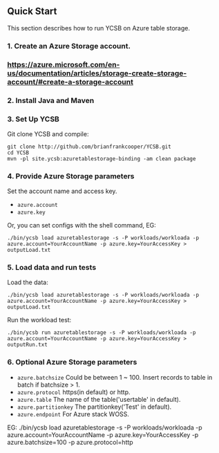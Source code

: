 <!--
Copyright (c) 2016 YCSB contributors. All rights reserved.

Licensed under the Apache License, Version 2.0 (the "License"); you
may not use this file except in compliance with the License. You
may obtain a copy of the License at

http://www.apache.org/licenses/LICENSE-2.0

Unless required by applicable law or agreed to in writing, software
distributed under the License is distributed on an "AS IS" BASIS,
WITHOUT WARRANTIES OR CONDITIONS OF ANY KIND, either express or
implied. See the License for the specific language governing
permissions and limitations under the License. See accompanying
LICENSE file.
-->

## Quick Start

This section describes how to run YCSB on Azure table storage. 

### 1. Create an Azure Storage account.
###    https://azure.microsoft.com/en-us/documentation/articles/storage-create-storage-account/#create-a-storage-account

### 2. Install Java and Maven

### 3. Set Up YCSB

Git clone YCSB and compile:

    git clone http://github.com/brianfrankcooper/YCSB.git
    cd YCSB
    mvn -pl site.ycsb:azuretablestorage-binding -am clean package

### 4. Provide Azure Storage parameters
    
Set the account name and access key.

- `azure.account`
- `azure.key`

Or, you can set configs with the shell command, EG:

    ./bin/ycsb load azuretablestorage -s -P workloads/workloada -p azure.account=YourAccountName -p azure.key=YourAccessKey > outputLoad.txt

### 5. Load data and run tests

Load the data:

    ./bin/ycsb load azuretablestorage -s -P workloads/workloada -p azure.account=YourAccountName -p azure.key=YourAccessKey > outputLoad.txt

Run the workload test:

    ./bin/ycsb run azuretablestorage -s -P workloads/workloada -p azure.account=YourAccountName -p azure.key=YourAccessKey > outputRun.txt
	
### 6. Optional Azure Storage parameters

- `azure.batchsize`	
	Could be between 1 ~ 100. Insert records to table in batch if batchsize > 1.
- `azure.protocol`
	https(in default) or http.
- `azure.table`
	The name of the table('usertable' in default).
- `azure.partitionkey`
	The partitionkey('Test' in default).
- `azure.endpoint`
	For Azure stack WOSS.
	
EG:
    ./bin/ycsb load azuretablestorage -s -P workloads/workloada -p azure.account=YourAccountName -p azure.key=YourAccessKey -p azure.batchsize=100 -p azure.protocol=http
	
	

